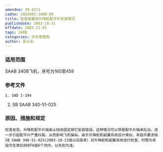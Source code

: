 ```yaml
---
amendno: 39-4211  
cadno: CAD2003-340B-09  
title: 检查副翼和升降舵配平片安装情况  
publishdate: 2003-10-31  
effdate: 2003-11-01  
tags: 340B  
categories: 华东管理局  
author: 吴义长  
---
```

  
### 适用范围  
SAAB 340B飞机，序号为160至459  
  
<!--more-->  
### 参考文件  
    1. SAD 1-194  
2. SB SAAB 340-51-025  
  
### 原因、措施和规定  
    检查发现，升降舵配平片轴承止挡块固定铆钉安装错误。这种情况可以导致配平片轴承松动，进一步引起配平片严重抖振，从而影响飞机操纵。由于升降舵和副翼系统设计类似，本指令要求按SB SAAB 340-51-025(2003-10-13或以后版本）对升降舵和副翼系统进行检查，时限为本指令生效后800FH或6个月内，以先到为准。  
